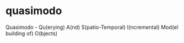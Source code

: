 # quasimodo
Quasimodo - Qu(erying) A(nd) S(patio-Temporal) I(ncremental) Mod(el building of) O(bjects)
